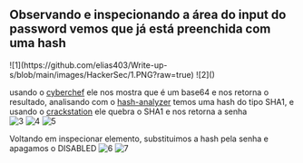 
<h2>Observando e inspecionando a área do input do password vemos que já está preenchida com uma hash</h2>
![1](https://github.com/elias403/Write-up-s/blob/main/images/HackerSec/1.PNG?raw=true)
![2]()

usando o [cyberchef](https://gchq.github.io/CyberChef/) ele nos mostra que é um base64 e nos retorna o resultado, analisando com o [hash-analyzer](https://www.tunnelsup.com/hash-analyzer/) temos uma hash do tipo SHA1, e usando o [crackstation](https://crackstation.net/) ele quebra o SHA1 e nos retorna a senha  
![3]()
![4]()
![5]()

Voltando em inspecionar elemento, substituimos a hash pela senha e apagamos o DISABLED
![6]()
![7]()
